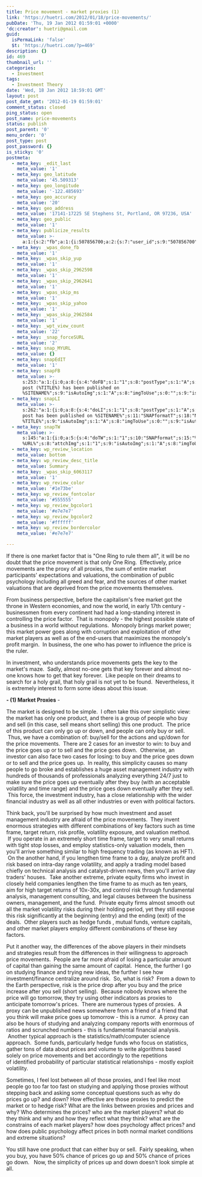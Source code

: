 ```yaml
---
title: Price movement - market proxies (1)
link: 'https://huetri.com/2012/01/18/price-movements/'
pubDate: 'Thu, 19 Jan 2012 01:59:01 +0000'
'dc:creator': huetri@gmail.com
guid:
  isPermaLink: 'false'
  $t: 'https://huetri.com/?p=469'
description: {}
id: 469
thumbnail_url: ''
categories:
  - Investment
tags:
  - Investment Theory
date: 'Wed, 18 Jan 2012 18:59:01 GMT'
layout: post
post_date_gmt: '2012-01-19 01:59:01'
comment_status: closed
ping_status: open
post_name: price-movements
status: publish
post_parent: '0'
menu_order: '0'
post_type: post
post_password: {}
is_sticky: '0'
postmeta:
  - meta_key: _edit_last
    meta_value: '1'
  - meta_key: geo_latitude
    meta_value: '45.509313'
  - meta_key: geo_longitude
    meta_value: '-122.485693'
  - meta_key: geo_accuracy
    meta_value: '20'
  - meta_key: geo_address
    meta_value: '17141-17225 SE Stephens St, Portland, OR 97236, USA'
  - meta_key: geo_public
    meta_value: '1'
  - meta_key: publicize_results
    meta_value: >-
      a:1:{s:2:"fb";a:1:{i:507856700;a:2:{s:7:"user_id";s:9:"507856700";s:7:"post_id";s:17:"10150479105526701";}}}
  - meta_key: _wpas_done_fb
    meta_value: '1'
  - meta_key: _wpas_skip_yup
    meta_value: '1'
  - meta_key: _wpas_skip_2962598
    meta_value: '1'
  - meta_key: _wpas_skip_2962641
    meta_value: '1'
  - meta_key: _wpas_skip_ms
    meta_value: '1'
  - meta_key: _wpas_skip_yahoo
    meta_value: '1'
  - meta_key: _wpas_skip_2962584
    meta_value: '1'
  - meta_key: _wpt_view_count
    meta_value: '22'
  - meta_key: _snap_forceSURL
    meta_value: '2'
  - meta_key: snap_MYURL
    meta_value: {}
  - meta_key: snapEdIT
    meta_value: '1'
  - meta_key: snapFB
    meta_value: >-
      s:253:"a:1:{i:0;a:8:{s:4:"doFB";s:1:"1";s:8:"postType";s:1:"A";s:10:"AttachPost";s:1:"2";s:10:"SNAPformat";s:51:"New
      post (%TITLE%) has been published on
      %SITENAME%";s:9:"isAutoImg";s:1:"A";s:8:"imgToUse";s:0:"";s:9:"isAutoURL";s:1:"A";s:8:"urlToUse";s:0:"";}}";
  - meta_key: snapLI
    meta_value: >-
      s:262:"a:1:{i:0;a:8:{s:4:"doLI";s:1:"1";s:8:"postType";s:1:"A";s:10:"SNAPformat";s:41:"New
      post has been published on %SITENAME%";s:11:"SNAPformatT";s:18:"New Post -
      %TITLE%";s:9:"isAutoImg";s:1:"A";s:8:"imgToUse";s:0:"";s:9:"isAutoURL";s:1:"A";s:8:"urlToUse";s:0:"";}}";
  - meta_key: snapTW
    meta_value: >-
      s:145:"a:1:{i:0;a:5:{s:4:"doTW";s:1:"1";s:10:"SNAPformat";s:15:"%TITLE% -
      %URL%";s:8:"attchImg";s:1:"1";s:9:"isAutoImg";s:1:"A";s:8:"imgToUse";s:0:"";}}";
  - meta_key: wp_review_location
    meta_value: bottom
  - meta_key: wp_review_desc_title
    meta_value: Summary
  - meta_key: _wpas_skip_6063117
    meta_value: '1'
  - meta_key: wp_review_color
    meta_value: '#1e73be'
  - meta_key: wp_review_fontcolor
    meta_value: '#555555'
  - meta_key: wp_review_bgcolor1
    meta_value: '#e7e7e7'
  - meta_key: wp_review_bgcolor2
    meta_value: '#ffffff'
  - meta_key: wp_review_bordercolor
    meta_value: '#e7e7e7'

---
```

If there is one market factor that is "One Ring to rule them all", it will be no doubt that the price movement is that only One Ring.  Effectively, price movements are the proxy of all proxies, the sum of entire market participants' expectations and valuations, the combination of public psychology including all greed and fear, and the sources of other market valuations that are deprived from the price movements themselves.

From business perspective, before the capitalism's free market got the throne in Western economies, and now the world, in early 17th century - businessmen from every continent had had a long-standing interest in controlling the price factor.  That is monopoly - the highest possible state of a business in a world without regulations.  Monopoly brings market power; this market power goes along with corruption and exploitation of other market players as well as of the end-users that maximizes the monopoly's profit margin.  In business, the one who has power to influence the price is the ruler.

In investment, who understands price movements gets the key to the market's maze.  Sadly, almost no-one gets that key forever and almost no-one knows how to get that key forever.  Like people on their dreams to search for a holy grail, that holy grail is not yet to be found.  Nevertheless, it is extremely interest to form some ideas about this issue.

**\- (1) Market Proxies** -

The market is designed to be simple.  I often take this over simplistic view: the market has only one product, and there is a group of people who buy and sell (in this case, sell means short selling) this one product.  The price of this product can only go up or down, and people can only buy or sell.  Thus, we have a combination of: buy/sell for the actions and up/down for the price movements.  There are 2 cases for an investor to win: to buy and the price goes up or to sell and the price goes down.  Otherwise, an investor can also face two cases for losing: to buy and the price goes down or to sell and the price goes up.  In reality, this simplicity causes so many people to go broke and establishes a huge asset management industry with hundreds of thousands of professionals analyzing everything 24/7 just to make sure the price goes up eventually after they buy (with an acceptable volatility and time range) and the price goes down eventually after they sell.  This force, the investment industry, has a close relationship with the wider financial industry as well as all other industries or even with political factors.

Think back, you'll be surprised by how much investment and asset management industry are afraid of the price movements.  They invent enormous strategies with different combinations of key factors such as time frame, target return, risk profile, volatility exposure, and valuation method.  If you operate in an extremely short time frame, target to very small returns with tight stop losses, and employ statistics-only valuation models, then you'll arrive something similar to high frequency trading (as known as HFT).  On the another hand, if you lengthen time frame to a day, analyze profit and risk based on intra-day range volatility, and apply a trading model based chiefly on technical analysis and catalyst-driven news, then you'll arrive day traders' houses.  Take another extreme, private equity firms who invest in closely held companies lengthen the time frame to as much as ten years, aim for high target returns of 10x-30x, and control risk through fundamental analysis, management consulting, and legal clauses between the business owners, management, and the fund.  Private equity firms almost smooth out all the market volatility risks during their holding period, yet they still expose this risk significantly at the beginning (entry) and the ending (exit) of the deals.  Other players such as hedge funds , mutual funds, venture capitals, and other market players employ different combinations of these key factors.

Put it another way, the differences of the above players in their mindsets and strategies result from the differences in their willingness to approach price movements.  People are far more afraid of losing a particular amount of capital than gaining the same amount of capital.  Hence, the further I go on studying finance and trying new ideas, the further I see how investment/finance centralize around risk.  So, what is risk?  From a down to the Earth perspective, risk is the price drop after you buy and the price increase after you sell (short selling).  Because nobody knows where the price will go tomorrow, they try using other indicators as proxies to anticipate tomorrow's prices.  There are numerous types of proxies.  A proxy can be unpublished news somewhere from a friend of a friend that you think will make price goes up tomorrow - this is a rumor.  A proxy can also be hours of studying and analyzing company reports with enormous of ratios and scrunched numbers - this is fundamental financial analysis.  Another typical approach is the statistics/math/computer science approach.  Some funds, particularly hedge funds who focus on statistics, gather tons of data about prices and volume to write algorithms based solely on price movements and bet accordingly to the repetitions of identified probability of particular statistical relationships - mostly exploit volatility.

Sometimes, I feel lost between all of those proxies, and I feel like most people go too far too fast on studying and applying those proxies without stepping back and asking some conceptual questions such as why do prices go up? and down? How effective are those proxies to predict the market or to hedge risk? What are the links between proxies and prices and why? Who determines the prices? who are the market players? what do they think and why and how they reflect what they think? what are the constrains of each market players? how does psychology affect prices? and how does public psychology affect prices in both normal market conditions and extreme situations?

You still have one product that can either buy or sell.  Fairly speaking, when you buy, you have 50% chance of prices go up and 50% chance of prices go down.   Now, the simplicity of prices up and down doesn't look simple at all.